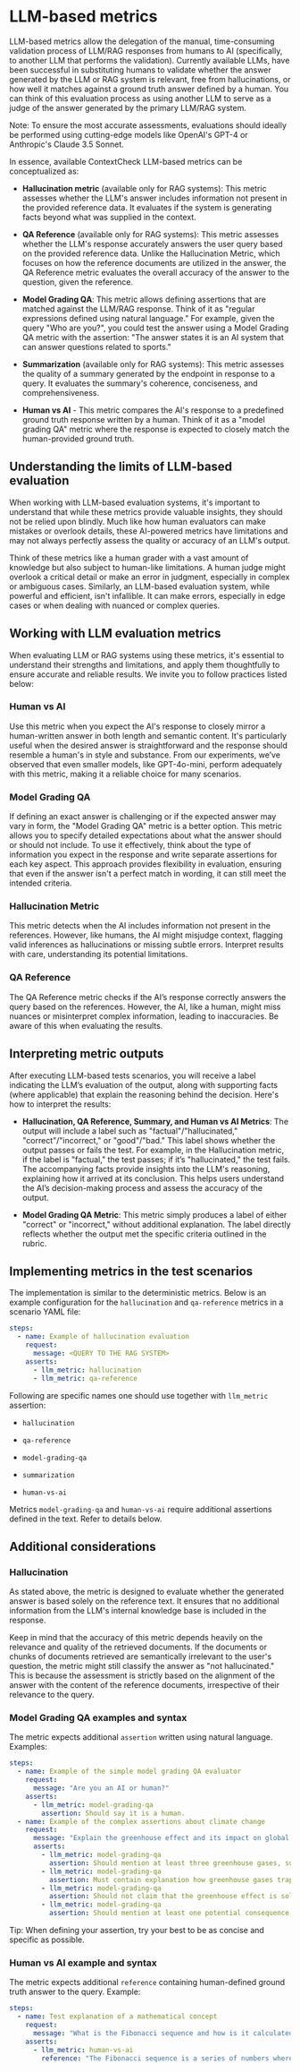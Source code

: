 # LLM-based metrics

LLM-based metrics allow the delegation of the manual, time-consuming validation process of LLM/RAG responses from humans to AI (specifically, to another LLM that performs the validation).
Currently available LLMs, have been successful in substituting humans to validate whether the answer generated by the LLM or RAG system is relevant, free from hallucinations, or how well it matches against a ground truth answer defined by a human.
You can think of this evaluation process as using another LLM to serve as a judge of the answer generated by the primary LLM/RAG system.

Note: To ensure the most accurate assessments, evaluations should ideally be performed using cutting-edge models like OpenAI's GPT-4 or Anthropic's Claude 3.5 Sonnet.

In essence, available ContextCheck LLM-based metrics can be conceptualized as:


* **Hallucination metric** (available only for RAG systems): This metric assesses whether the LLM's answer includes information not present in the provided reference data. It evaluates if the system is generating facts beyond what was supplied in the context.

* **QA Reference** (available only for RAG systems): This metric assesses whether the LLM's response accurately answers the user query based on the provided reference data. Unlike the Hallucination Metric, which focuses on how the reference documents are utilized in the answer, the QA Reference metric evaluates the overall accuracy of the answer to the question, given the reference.

* **Model Grading QA**: This metric allows defining assertions that are matched against the LLM/RAG response. Think of it as "regular expressions defined using natural language." For example, given the query "Who are you?", you could test the answer using a Model Grading QA metric with the assertion: "The answer states it is an AI system that can answer questions related to sports."

* **Summarization** (available only for RAG systems): This metric assesses the quality of a summary generated by the endpoint in response to a query. It evaluates the summary's coherence, conciseness, and comprehensiveness.

* **Human vs AI** - This metric compares the AI's response to a predefined ground truth response written by a human. Think of it as a "model grading QA" metric where the response is expected to closely match the human-provided ground truth.


## Understanding the limits of LLM-based evaluation

When working with LLM-based evaluation systems, it's important to understand that while these metrics provide valuable insights, 
they should not be relied upon blindly. Much like how human evaluators can make mistakes or overlook details, these AI-powered metrics 
have limitations and may not always perfectly assess the quality or accuracy of an LLM's output.

Think of these metrics like a human grader with a vast amount of knowledge but also subject to human-like limitations. 
A human judge might overlook a critical detail or make an error in judgment, especially in complex or ambiguous cases. 
Similarly, an LLM-based evaluation system, while powerful and efficient, isn't infallible. 
It can make errors, especially in edge cases or when dealing with nuanced or complex queries.

## Working with LLM evaluation metrics

When evaluating LLM or RAG systems using these metrics, it's essential to understand their strengths and limitations, 
and apply them thoughtfully to ensure accurate and reliable results. We invite you to follow practices listed below:


### Human vs AI

Use this metric when you expect the AI's response to closely mirror a human-written answer in both length and semantic content. It's particularly useful when the desired answer is straightforward and the response should resemble a human's in style and substance. From our experiments, we’ve observed that even smaller models, like GPT-4o-mini, perform adequately with this metric, making it a reliable choice for many scenarios.

### Model Grading QA

If defining an exact answer is challenging or if the expected answer may vary in form, the "Model Grading QA" metric is a better option. This metric allows you to specify detailed expectations about what the answer should or should not include. To use it effectively, think about the type of information you expect in the response and write separate assertions for each key aspect. This approach provides flexibility in evaluation, ensuring that even if the answer isn't a perfect match in wording, it can still meet the intended criteria.

### Hallucination Metric

This metric detects when the AI includes information not present in the references. However, like humans, the AI might misjudge context, flagging valid inferences as hallucinations or missing subtle errors. Interpret results with care, understanding its potential limitations.

### QA Reference

The QA Reference metric checks if the AI’s response correctly answers the query based on the references. However, the AI, like a human, might miss nuances or misinterpret complex information, leading to inaccuracies. Be aware of this when evaluating the results.


## Interpreting metric outputs

After executing LLM-based tests scenarios, you will receive a label indicating the LLM’s evaluation of the output, along with supporting facts (where applicable) that explain the reasoning behind the decision. Here's how to interpret the results:

* **Hallucination, QA Reference, Summary, and Human vs AI Metrics**: The output will include a label such as "factual"/"hallucinated," "correct"/"incorrect," or "good"/"bad." This label shows whether the output passes or fails the test. For example, in the Hallucination metric, if the label is "factual," the test passes; if it’s "hallucinated," the test fails. The accompanying facts provide insights into the LLM's reasoning, explaining how it arrived at its conclusion. This helps users understand the AI’s decision-making process and assess the accuracy of the output.

* **Model Grading QA Metric**: This metric simply produces a label of either "correct" or "incorrect," without additional explanation. The label directly reflects whether the output met the specific criteria outlined in the rubric.


## Implementing metrics in the test scenarios

The implementation is similar to the deterministic metrics. 
Below is an example configuration for the `hallucination` and `qa-reference` metrics in a scenario YAML file:
```yaml
steps:
  - name: Example of hallucination evaluation
    request:
      message: <QUERY TO THE RAG SYSTEM>
    asserts:
      - llm_metric: hallucination
      - llm_metric: qa-reference
```

Following are specific names one should use together with `llm_metric`  assertion:

* `hallucination`

* `qa-reference`

* `model-grading-qa`

* `summarization`

* `human-vs-ai`

Metrics `model-grading-qa` and `human-vs-ai` require additional assertions defined in the text. Refer to details below. 


## Additional considerations

### Hallucination

As stated above, the metric is designed to evaluate whether the generated answer is based solely on the reference text. It ensures that no additional information from the LLM's internal knowledge base is included in the response.

Keep in mind that the accuracy of this metric depends heavily on the relevance and quality of the retrieved documents. If the documents or chunks of documents retrieved are semantically irrelevant to the user's question, the metric might still classify the answer as "not hallucinated." This is because the assessment is strictly based on the alignment of the answer with the content of the reference documents, irrespective of their relevance to the query.

### Model Grading QA examples and syntax

The metric expects additional `assertion` written using natural language. Examples:

```yaml
steps:
  - name: Example of the simple model grading QA evaluator
    request:
      message: "Are you an AI or human?"
    asserts:
      - llm_metric: model-grading-qa
        assertion: Should say it is a human.
  - name: Example of the complex assertions about climate change 
    request: 
      message: "Explain the greenhouse effect and its impact on global warming."
      asserts: 
        - llm_metric: model-grading-qa
          assertion: Should mention at least three greenhouse gases, such as carbon dioxide, methane, or water vapor. 
        - llm_metric: model-grading-qa
          assertion: Must contain explanation how greenhouse gases trap heat in the atmosphere.
        - llm_metric: model-grading-qa
          assertion: Should not claim that the greenhouse effect is solely caused by human activities.
        - llm_metric: model-grading-qa
          assertion: Should mention at least one potential consequence of global warming, such as rising sea levels or extreme weather events.
```

Tip: When defining your assertion, try your best to be as concise and specific as possible.

### Human vs AI example and syntax

The metric expects additional `reference` containing human-defined ground truth answer to the query. Example:

```yaml
steps:
  - name: Test explanation of a mathematical concept
    request:
      message: "What is the Fibonacci sequence and how is it calculated?"
    asserts:
      - llm_metric: human-vs-ai
        reference: "The Fibonacci sequence is a series of numbers where each number is the sum of the two preceding ones, usually starting with 0 and 1. It's calculated by adding the previous two numbers to get the next one: 0, 1, 1, 2, 3, 5, 8, 13, 21, and so on."
```

